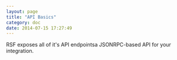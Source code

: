 ```yaml
---
layout: page
title: "API Basics"
category: doc
date: 2014-07-15 17:27:49
---
```


RSF exposes all of it's API endpointsa JSONRPC-based API for your integration.
